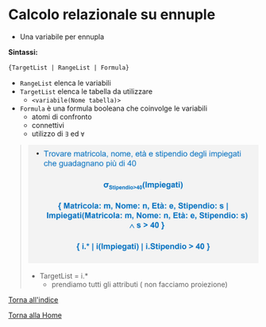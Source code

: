 # Calcolo relazionale su ennuple

* Una variabile per ennupla

**Sintassi:**
```sql
{TargetList | RangeList | Formula}
``` 
* `RangeList` elenca le variabili
* `TargetList` elenca le tabella da utilizzare
   - `<variabile(Nome tabella)>`
* `Formula` è una formula booleana che coinvolge le variabili
    - atomi di confronto
    - connettivi
    - utilizzo di `∃` ed `∀`


>![Calcolo relazionale su ennuple](/img/relazionale_ennuple.png)
> * TargetList = i.*
>   - prendiamo tutti gli attributi ( non facciamo proiezione)






[Torna all'indice](#indice)

[Torna alla Home](/README.md)
